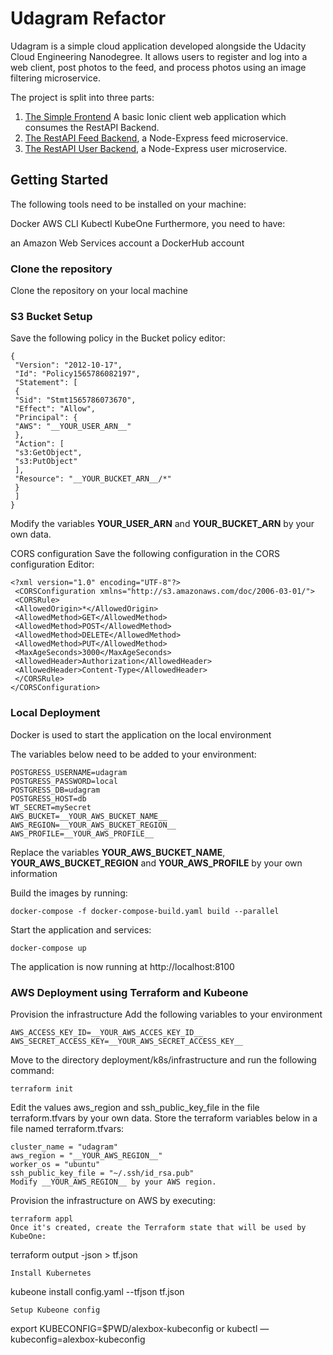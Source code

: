 # Udagram Refactor

Udagram is a simple cloud application developed alongside the Udacity Cloud Engineering Nanodegree. It allows users to register and log into a web client, post photos to the feed, and process photos using an image filtering microservice.

The project is split into three parts:
1. [The Simple Frontend](/udacity-c3-frontend)
A basic Ionic client web application which consumes the RestAPI Backend. 
2. [The RestAPI Feed Backend](/udacity-c3-restapi-feed), a Node-Express feed microservice.
3. [The RestAPI User Backend](/udacity-c3-restapi-user), a Node-Express user microservice.

## Getting Started

The following tools need to be installed on your machine:

Docker
AWS CLI
Kubectl
KubeOne
Furthermore, you need to have:

an Amazon Web Services account
a DockerHub account

### Clone the repository
Clone the repository on your local machine

### S3 Bucket Setup

Save the following policy in the Bucket policy editor:
```
{
 "Version": "2012-10-17",
 "Id": "Policy1565786082197",
 "Statement": [
 {
 "Sid": "Stmt1565786073670",
 "Effect": "Allow",
 "Principal": {
 "AWS": "__YOUR_USER_ARN__"
 },
 "Action": [
 "s3:GetObject",
 "s3:PutObject"
 ],
 "Resource": "__YOUR_BUCKET_ARN__/*"
 }
 ]
}
```
Modify the variables __YOUR_USER_ARN__ and __YOUR_BUCKET_ARN__ by your own data.

CORS configuration
Save the following configuration in the CORS configuration Editor:
```
<?xml version="1.0" encoding="UTF-8"?>
 <CORSConfiguration xmlns="http://s3.amazonaws.com/doc/2006-03-01/">
 <CORSRule>
 <AllowedOrigin>*</AllowedOrigin>
 <AllowedMethod>GET</AllowedMethod>
 <AllowedMethod>POST</AllowedMethod>
 <AllowedMethod>DELETE</AllowedMethod>
 <AllowedMethod>PUT</AllowedMethod>
 <MaxAgeSeconds>3000</MaxAgeSeconds>
 <AllowedHeader>Authorization</AllowedHeader>
 <AllowedHeader>Content-Type</AllowedHeader>
 </CORSRule>
</CORSConfiguration>
```


### Local Deployment

Docker is used to start the application on the local environment

The variables below need to be added to your environment:
```
POSTGRESS_USERNAME=udagram
POSTGRESS_PASSWORD=local
POSTGRESS_DB=udagram
POSTGRESS_HOST=db
WT_SECRET=mySecret
AWS_BUCKET=__YOUR_AWS_BUCKET_NAME__
AWS_REGION=__YOUR_AWS_BUCKET_REGION__
AWS_PROFILE=__YOUR_AWS_PROFILE__
```
Replace the variables __YOUR_AWS_BUCKET_NAME__, __YOUR_AWS_BUCKET_REGION__ and __YOUR_AWS_PROFILE__ by your own information

Build the images by running:
```
docker-compose -f docker-compose-build.yaml build --parallel
```
Start the application and services:
```
docker-compose up
```
The application is now running at http://localhost:8100

### AWS Deployment using Terraform and Kubeone
Provision the infrastructure
Add the following variables to your environment
```
AWS_ACCESS_KEY_ID=__YOUR_AWS_ACCES_KEY_ID__
AWS_SECRET_ACCESS_KEY=__YOUR_AWS_SECRET_ACCESS_KEY__
```
Move to the directory deployment/k8s/infrastructure and run the following command:
```
terraform init
```
Edit the values aws_region and ssh_public_key_file in the file terraform.tfvars by your own data.
Store the terraform variables below in a file named terraform.tfvars:
```
cluster_name = "udagram"
aws_region = "__YOUR_AWS_REGION__"
worker_os = "ubuntu"
ssh_public_key_file = "~/.ssh/id_rsa.pub"
Modify __YOUR_AWS_REGION__ by your AWS region.
```
Provision the infrastructure on AWS by executing:
```
terraform appl
Once it's created, create the Terraform state that will be used by KubeOne:
```
terraform output -json > tf.json
```
Install Kubernetes
```
kubeone install config.yaml --tfjson tf.json
```
Setup Kubeone config
```
export KUBECONFIG=$PWD/alexbox-kubeconfig
or 
kubectl —kubeconfig=alexbox-kubeconfig
```
